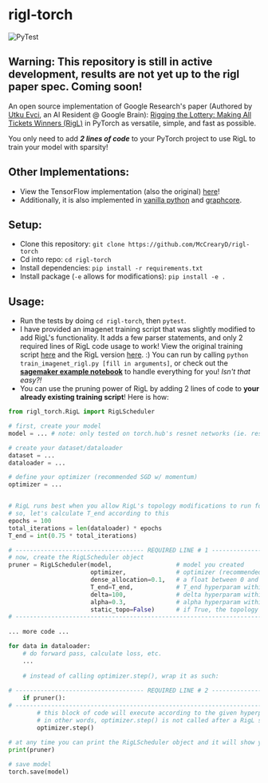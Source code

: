 # rigl-torch
![PyTest](https://github.com/McCrearyD/rigl-torch/workflows/PyTest/badge.svg)

## Warning: This repository is still in active development, results are not yet up to the rigl paper spec. Coming soon!

An open source implementation of Google Research's paper (Authored by [Utku Evci](https://www.linkedin.com/in/utkuevci/), an AI Resident @ Google Brain):  [Rigging the Lottery: Making All Tickets Winners (RigL)](https://github.com/google-research/rigl) in PyTorch as versatile, simple, and fast as possible.

You only need to add ***2 lines of code*** to your PyTorch project to use RigL to train your model with sparsity!

## Other Implementations:
- View the TensorFlow implementation (also the original) [here](https://github.com/google-research/rigl)!
- Additionally, it is also implemented in [vanilla python](https://evcu.github.io/ml/sparse-micrograd/) and [graphcore](https://github.com/graphcore/examples/tree/master/applications/tensorflow/dynamic_sparsity/mnist_rigl).

## Setup:
- Clone this repository: `git clone https://github.com/McCrearyD/rigl-torch`
- Cd into repo: `cd rigl-torch`
- Install dependencies: `pip install -r requirements.txt`
- Install package (`-e` allows for modifications): `pip install -e .`

## Usage:
- Run the tests by doing `cd rigl-torch`, then `pytest`.
- I have provided an imagenet training script that was slightly modified to add RigL's functionality. It adds a few parser statements, and only 2 required lines of RigL code usage to work! View the original training script [here](https://github.com/pytorch/examples/tree/master/imagenet) and the RigL version [here](https://github.com/McCrearyD/rigl-pytorch/blob/master/train_imagenet_rigl.py). :) You can run by calling `python train_imagenet_rigl.py [fill in arguments]`, or check out the **[sagemaker example notebook](https://github.com/McCrearyD/rigl-pytorch/blob/master/sagemaker/rigl.ipynb)** to handle everything for you! *Isn't that easy?!*
- You can use the pruning power of RigL by adding 2 lines of code to **your already existing training script**! Here is how:
```python
from rigl_torch.RigL import RigLScheduler

# first, create your model
model = ... # note: only tested on torch.hub's resnet networks (ie. resnet18 / resnet50)

# create your dataset/dataloader
dataset = ...
dataloader = ...

# define your optimizer (recommended SGD w/ momentum)
optimizer = ...


# RigL runs best when you allow RigL's topology modifications to run for 75% of the total training iterations (batches)
# so, let's calculate T_end according to this
epochs = 100
total_iterations = len(dataloader) * epochs
T_end = int(0.75 * total_iterations)

# ------------------------------------ REQUIRED LINE # 1 ------------------------------------
# now, create the RigLScheduler object
pruner = RigLScheduler(model,                  # model you created
                       optimizer,              # optimizer (recommended = SGD w/ momentum)
                       dense_allocation=0.1,   # a float between 0 and 1 that designates how sparse you want the network to be (0.1 dense_allocation = 90% sparse)
                       T_end=T_end,            # T_end hyperparam within the paper (recommended = 75% * total_iterations)
                       delta=100,              # delta hyperparam within the paper (recommended = 100)
                       alpha=0.3,              # alpha hyperparam within the paper (recommended = 0.3)
                       static_topo=False)      # if True, the topology will be frozen, in other words RigL will not do it's job (for debugging)
# -------------------------------------------------------------------------------------------
                       
... more code ...

for data in dataloader:
    # do forward pass, calculate loss, etc.
    ...
    
    # instead of calling optimizer.step(), wrap it as such:
    
# ------------------------------------ REQUIRED LINE # 2 ------------------------------------
    if pruner():
# -------------------------------------------------------------------------------------------
        # this block of code will execute according to the given hyperparameter schedule
        # in other words, optimizer.step() is not called after a RigL step
        optimizer.step()
        
# at any time you can print the RigLScheduler object and it will show you the sparsity distributions, number of training steps/rigl steps, etc!
print(pruner)

# save model
torch.save(model)
```

